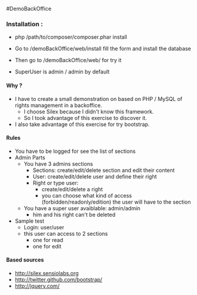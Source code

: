 #DemoBackOffice

### Installation :

+ php /path/to/composer/composer.phar install

+ Go to <your host>/demoBackOffice/web/install fill the form and install the database

+ Then go to <your host>/demoBackOffice/web/ for try it

+ SuperUser is admin / admin by default

#### Why ?
+ I have to create a small demonstration on based on PHP / MySQL of rights management in a backoffice.
	+ I choose Silex because I didn't know this framework. 
	+ So I took advantage of this exercise to discover it.
+ I also take advantage of this exercise for try bootstrap.

#### Rules
+ You have to be logged for see the list of sections
+ Admin Parts
	+ You have 3 admins sections
		+ Sections: create/edit/delete section and edit their content
		+ User: create/edit/delete user and define their right
		+ Right or type user: 
			+ create/edit/delete a right
			+ you can choose what kind of access (forbidden/readonly/edition) the user will have to the section
	+ You have a super user avaiblable: admin/admin 
		+ him and his right can't be deleted
+ Sample test
	+ Login: user/user
	+ this user can access to 2 sections
		+ one for read
		+ one for edit
	

#### Based sources
+ http://silex.sensiolabs.org
+ http://twitter.github.com/bootstrap/
+ http://jquery.com/


